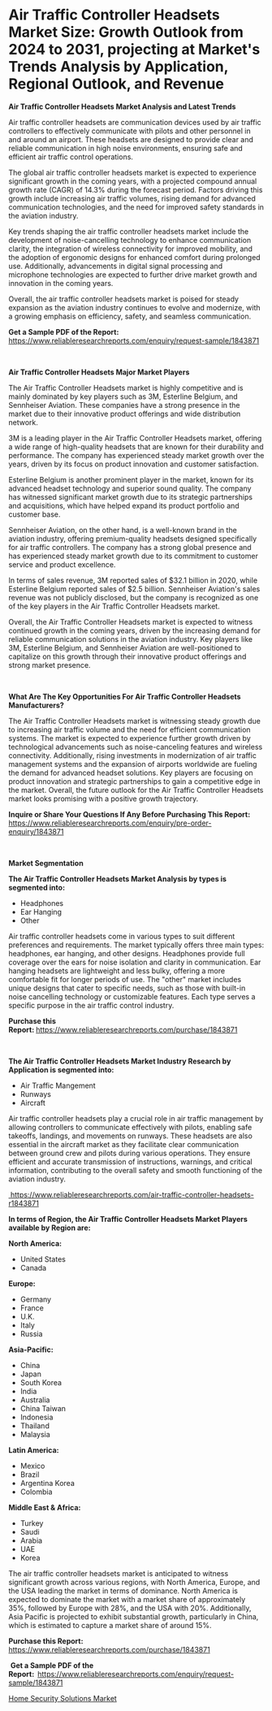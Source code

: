 <p><h1>Air Traffic Controller Headsets Market Size: Growth Outlook from 2024 to 2031, projecting at Market's Trends Analysis by Application, Regional Outlook, and Revenue</h1></p><p><strong>Air Traffic Controller Headsets Market Analysis and Latest Trends</strong></p>
<p><p>Air traffic controller headsets are communication devices used by air traffic controllers to effectively communicate with pilots and other personnel in and around an airport. These headsets are designed to provide clear and reliable communication in high noise environments, ensuring safe and efficient air traffic control operations. </p><p>The global air traffic controller headsets market is expected to experience significant growth in the coming years, with a projected compound annual growth rate (CAGR) of 14.3% during the forecast period. Factors driving this growth include increasing air traffic volumes, rising demand for advanced communication technologies, and the need for improved safety standards in the aviation industry. </p><p>Key trends shaping the air traffic controller headsets market include the development of noise-cancelling technology to enhance communication clarity, the integration of wireless connectivity for improved mobility, and the adoption of ergonomic designs for enhanced comfort during prolonged use. Additionally, advancements in digital signal processing and microphone technologies are expected to further drive market growth and innovation in the coming years. </p><p>Overall, the air traffic controller headsets market is poised for steady expansion as the aviation industry continues to evolve and modernize, with a growing emphasis on efficiency, safety, and seamless communication.</p></p>
<p><strong>Get a Sample PDF of the Report:&nbsp;</strong> <a href="https://www.reliableresearchreports.com/enquiry/request-sample/1843871">https://www.reliableresearchreports.com/enquiry/request-sample/1843871</a></p>
<p>&nbsp;</p>
<p><strong>Air Traffic Controller Headsets Major Market Players</strong></p>
<p><p>The Air Traffic Controller Headsets market is highly competitive and is mainly dominated by key players such as 3M, Esterline Belgium, and Sennheiser Aviation. These companies have a strong presence in the market due to their innovative product offerings and wide distribution network.</p><p>3M is a leading player in the Air Traffic Controller Headsets market, offering a wide range of high-quality headsets that are known for their durability and performance. The company has experienced steady market growth over the years, driven by its focus on product innovation and customer satisfaction.</p><p>Esterline Belgium is another prominent player in the market, known for its advanced headset technology and superior sound quality. The company has witnessed significant market growth due to its strategic partnerships and acquisitions, which have helped expand its product portfolio and customer base.</p><p>Sennheiser Aviation, on the other hand, is a well-known brand in the aviation industry, offering premium-quality headsets designed specifically for air traffic controllers. The company has a strong global presence and has experienced steady market growth due to its commitment to customer service and product excellence.</p><p>In terms of sales revenue, 3M reported sales of $32.1 billion in 2020, while Esterline Belgium reported sales of $2.5 billion. Sennheiser Aviation's sales revenue was not publicly disclosed, but the company is recognized as one of the key players in the Air Traffic Controller Headsets market.</p><p>Overall, the Air Traffic Controller Headsets market is expected to witness continued growth in the coming years, driven by the increasing demand for reliable communication solutions in the aviation industry. Key players like 3M, Esterline Belgium, and Sennheiser Aviation are well-positioned to capitalize on this growth through their innovative product offerings and strong market presence.</p></p>
<p>&nbsp;</p>
<p><strong>What Are The Key Opportunities For Air Traffic Controller Headsets Manufacturers?</strong></p>
<p><p>The Air Traffic Controller Headsets market is witnessing steady growth due to increasing air traffic volume and the need for efficient communication systems. The market is expected to experience further growth driven by technological advancements such as noise-canceling features and wireless connectivity. Additionally, rising investments in modernization of air traffic management systems and the expansion of airports worldwide are fueling the demand for advanced headset solutions. Key players are focusing on product innovation and strategic partnerships to gain a competitive edge in the market. Overall, the future outlook for the Air Traffic Controller Headsets market looks promising with a positive growth trajectory.</p></p>
<p><strong>Inquire or Share Your Questions If Any Before Purchasing This Report:</strong> <a href="https://www.reliableresearchreports.com/enquiry/pre-order-enquiry/1843871">https://www.reliableresearchreports.com/enquiry/pre-order-enquiry/1843871</a></p>
<p>&nbsp;</p>
<p><strong>Market Segmentation</strong></p>
<p><strong>The Air Traffic Controller Headsets Market Analysis by types is segmented into:</strong></p>
<p><ul><li>Headphones</li><li>Ear Hanging</li><li>Other</li></ul></p>
<p><p>Air traffic controller headsets come in various types to suit different preferences and requirements. The market typically offers three main types: headphones, ear hanging, and other designs. Headphones provide full coverage over the ears for noise isolation and clarity in communication. Ear hanging headsets are lightweight and less bulky, offering a more comfortable fit for longer periods of use. The "other" market includes unique designs that cater to specific needs, such as those with built-in noise cancelling technology or customizable features. Each type serves a specific purpose in the air traffic control industry.</p></p>
<p><strong>Purchase this Report:&nbsp;</strong><a href="https://www.reliableresearchreports.com/purchase/1843871">https://www.reliableresearchreports.com/purchase/1843871</a></p>
<p>&nbsp;</p>
<p><strong>The Air Traffic Controller Headsets Market Industry Research by Application is segmented into:</strong></p>
<p><ul><li>Air Traffic Mangement</li><li>Runways</li><li>Aircraft</li></ul></p>
<p><p>Air traffic controller headsets play a crucial role in air traffic management by allowing controllers to communicate effectively with pilots, enabling safe takeoffs, landings, and movements on runways. These headsets are also essential in the aircraft market as they facilitate clear communication between ground crew and pilots during various operations. They ensure efficient and accurate transmission of instructions, warnings, and critical information, contributing to the overall safety and smooth functioning of the aviation industry.</p></p>
<p><a href="https://www.reliableresearchreports.com/air-traffic-controller-headsets-r1843871">&nbsp;https://www.reliableresearchreports.com/air-traffic-controller-headsets-r1843871</a></p>
<p><strong>In terms of Region, the Air Traffic Controller Headsets Market Players available by Region are:</strong></p>
<p>
    <p> <strong> North America: </strong>
        <ul>
            <li>United States</li>
            <li>Canada</li>
        </ul>
        </p> 
    <p> <strong> Europe: </strong>
        <ul>
            <li>Germany</li>
            <li>France</li>
            <li>U.K.</li>
            <li>Italy</li>
            <li>Russia</li>
        </ul>
        </p> 
    <p> <strong> Asia-Pacific: </strong>
        <ul>
            <li>China</li>
            <li>Japan</li>
            <li>South Korea</li>
            <li>India</li>
            <li>Australia</li>
            <li>China Taiwan</li>
            <li>Indonesia</li>
            <li>Thailand</li>
            <li>Malaysia</li>
        </ul>
        </p> 
    <p> <strong> Latin America: </strong>
        <ul>
            <li>Mexico</li>
            <li>Brazil</li>
            <li>Argentina Korea</li>
            <li>Colombia</li>
        </ul>
        </p> 
    <p> <strong> Middle East & Africa: </strong>
        <ul>
            <li>Turkey</li>
            <li>Saudi</li>
            <li>Arabia</li>
            <li>UAE</li>
            <li>Korea</li>
        </ul>
    </p>
    </p>
<p><p>The air traffic controller headsets market is anticipated to witness significant growth across various regions, with North America, Europe, and the USA leading the market in terms of dominance. North America is expected to dominate the market with a market share of approximately 35%, followed by Europe with 28%, and the USA with 20%. Additionally, Asia Pacific is projected to exhibit substantial growth, particularly in China, which is estimated to capture a market share of around 15%.</p></p>
<p><strong>Purchase this Report: </strong><a href="https://www.reliableresearchreports.com/purchase/1843871">https://www.reliableresearchreports.com/purchase/1843871</a></p>
<p>&nbsp;<strong>Get a Sample PDF of the Report:&nbsp;&nbsp;</strong><a href="https://www.reliableresearchreports.com/enquiry/request-sample/1843871">https://www.reliableresearchreports.com/enquiry/request-sample/1843871</a></p>
<p><strong></strong></p>
<p><p><a href="https://github.com/RoccoManning/Market-Research-Report-List-4/blob/main/home-security-solutions-market.md">Home Security Solutions Market</a></p></p>